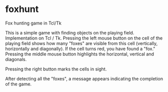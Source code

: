 # foxhunt
Fox hunting game in Tcl/Tk

This is a simple game with finding objects on the playing field. Implementation on Tcl / Tk.
Pressing the left mouse button on the cell of the playing field shows how many "foxes" are visible from this cell (vertically, horizontally and diagonally). If the cell turns red, you have found a "fox."
Pressing the middle mouse button highlights the horizontal, vertical and diagonals.

Pressing the right button marks the cells in sight.

After detecting all the "foxes", a message appears indicating the completion of the game.
